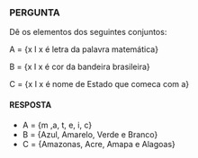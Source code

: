 ### PERGUNTA

Dê os elementos dos seguintes conjuntos: 

A = {x I x é letra da palavra matemática}

B = {x I x é cor da bandeira brasileira}

C = {x I x é nome de Estado que comeca com a}

#### RESPOSTA

- A = {m ,a, t, e, i, c}
- B = {Azul, Amarelo, Verde e Branco}
- C = {Amazonas, Acre, Amapa e Alagoas}
